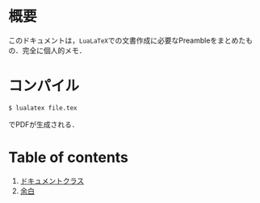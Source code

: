 # 概要
このドキュメントは，`LuaLaTeX`での文書作成に必要なPreambleをまとめたもの．完全に個人的メモ．
# コンパイル
```Bash
$ lualatex file.tex
```
でPDFが生成される．
# Table of contents
1. [ドキュメントクラス](https://github.com/MIZOGUCHIKoki/LaTeX-StyleFile/blob/main/LuaLaTeX_notes/01DocumentClass.md)
1. [余白](https://github.com/MIZOGUCHIKoki/LaTeX-StyleFile/blob/main/LuaLaTeX_notes/02mergin.md)
